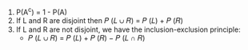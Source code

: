 1. P(A<sup>c</sup>) = 1 - P(A)
2. If L and R are disjoint then 𝑃 (𝐿 ∪ 𝑅) = 𝑃 (𝐿) + 𝑃 (𝑅) 
3. If L and R are not disjoint, we have the inclusion-exclusion principle:
	- 𝑃 (𝐿 ∪ 𝑅) = 𝑃 (𝐿) + 𝑃 (𝑅) − 𝑃 (𝐿 ∩ 𝑅)
